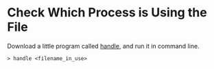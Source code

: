 # Check Which Process is Using the File

Download a little program called [handle](https://technet.microsoft.com/en-us/sysinternals/bb896655.aspx), and run it in command line.

```console
> handle <filename_in_use>
```
